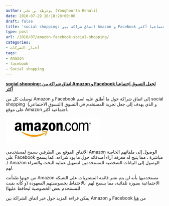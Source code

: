 ```yaml
---
author: يوغرطة بن علي (Youghourta Benali)
date: 2010-07-29 16:18:28+00:00
draft: false
title: 'social shopping: اتفاق شراكة بين Amazon و Facebook لجعل التسوق اجتماعيا أكثر  '
type: post
url: /2010/07/amazon-facebook-social-shopping/
categories:
- أخبار الشركات
tags:
- Amazon
- facebook
- Social shopping
---
```


**[social shopping: اتفاق شراكة بين Amazon و Facebook لجعل التسوق اجتماعيا أكثر](it-scoop.com/2010/07/amazon-facebook-social-shopping)**




توصلت كل من Amazon و Facebook إلى اتفاق شراكة حول ما أطلق عليه اسم social shopping  (التسوق الاجتماعي) و الذي يهدف إلى جعل تجربة المستخدم في التسوق على موقع Amazon اجتماعية أكثر.




[![](amazon-logo-300x87.jpg)
](it-scoop.com/2010/07/amazon-facebook-social-shopping)


الاتفاق الموقع بين الطرفين يسمح لمستخدمي Amazon الوصول إلى ملفاتهم الخاصة على Facebook مباشرة ، مما يتيح له معرفة آراء أصدقائه حول ما يود شراءه، كما يسمح لـ Amazon الوصول إلى البيانات الشخصية للمستخدمين لتسهيل عملية البحث والشراء لهم.

من جهتها طمأنت Amazon مستخدميها بأنه لن يتم نشر قائمة المشتريات على الشبكة الاجتماعية بصورة تلقائية، مما يسمح لهم  بالاحتفاظ بخصوصيتهم المعهودة (و كأنه بقيت للمستخدم بعض الخصوصية ليحافظ عليها)

يمكن قراءة المزيد حول خبر اتفاق الشراكة بين Amazon و Facebook من [هنا](http://bits.blogs.nytimes.com/2010/07/27/an-amazon-facebook-alliance-to-make-shopping-more-social/)
